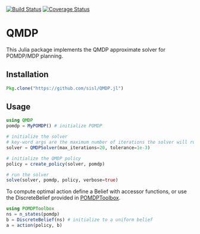 [![Build Status](https://travis-ci.org/JuliaPOMDP/QMDP.jl.svg?branch=master)](https://travis-ci.org/JuliaPOMDP/QMDP.jl)
[![Coverage Status](https://coveralls.io/repos/JuliaPOMDP/QMDP.jl/badge.svg)](https://coveralls.io/r/JuliaPOMDP/QMDP.jl)
# QMDP

This Julia package implements the QMDP approximate solver for POMDP/MDP planning.

## Installation

```julia
Pkg.clone("https://github.com/sisl/QMDP.jl")
```

## Usage

```julia
using QMDP
pomdp = MyPOMDP() # initialize POMDP

# initialize the solver
# key-word args are the maximum number of iterations the solver will run for, and the Bellman tolerance
solver = QMDPSolver(max_iterations=20, tolerance=1e-3) 

# initialize the QMDP policy
policy = create_policy(solver, pomdp)

# run the solver
solve(solver, pomdp, policy, verbose=true)
```

To compute optimal action define a Belief with accessor functions, or use the DiscreteBelief provided in [POMDPToolbox](https://github.com/sisl/POMDPToolbox.jl).

```julia
using POMDPToolbox
ns = n_states(pomdp)
b = DiscreteBelief(ns) # initialize to a uniform belief
a = action(policy, b)
```

